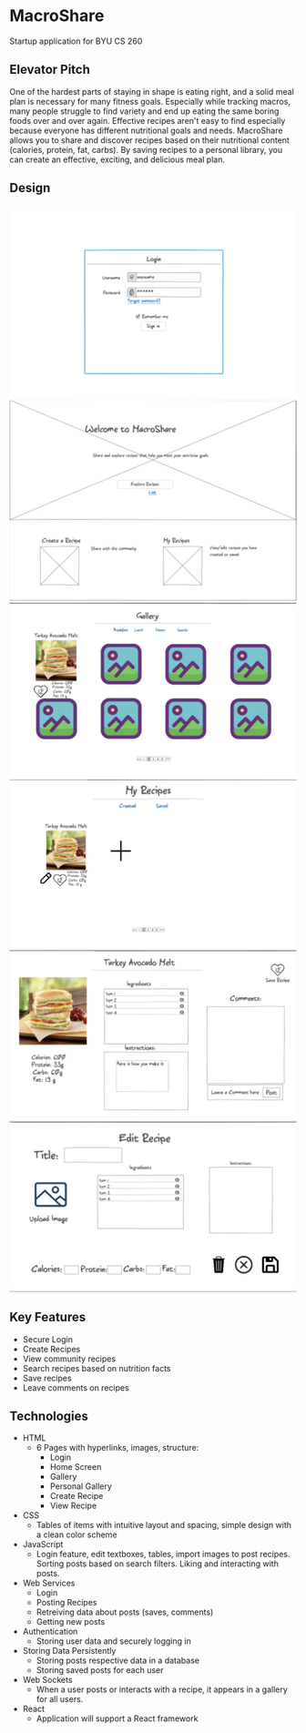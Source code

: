 # MacroShare
Startup application for BYU CS 260
## Elevator Pitch
One of the hardest parts of staying in shape is eating right, and a solid meal plan is necessary for many fitness goals. Especially while tracking macros, many people struggle to find variety and end up eating the same boring foods over and over again. Effective recipes aren't easy to find especially because everyone has different nutritional goals and needs. MacroShare allows you to share and discover recipes based on their nutritional content (calories, protein, fat, carbs). By saving recipes to a personal library, you can create an effective, exciting, and delicious meal plan. 
## Design
![login](/images/login.png)
![home](/images/home.png)
![gallery](/images/gallery.png)
![myGallery](/images/myGallery.png)
![viewRecipe](/images/viewRecipe.png)
![editRecipe](/images/editRecipe.png)
## Key Features
  + Secure Login
  + Create Recipes
  + View community recipes
  + Search recipes based on nutrition facts
  + Save recipes
  + Leave comments on recipes
## Technologies 
  + HTML
    + 6 Pages with hyperlinks, images, structure:
        + Login
        + Home Screen
        + Gallery
        + Personal Gallery
        + Create Recipe
        + View Recipe
  + CSS
      + Tables of items with intuitive layout and spacing, simple design with a clean color scheme
  + JavaScript
      + Login feature, edit textboxes, tables, import images to post recipes. Sorting posts based on search filters. Liking and interacting with posts.
  + Web Services
      + Login
      + Posting Recipes
      + Retreiving data about posts (saves, comments)
      + Getting new posts
  + Authentication
    + Storing user data and securely logging in
  + Storing Data Persistently
    + Storing posts respective data in a database
    + Storing saved posts for each user
  + Web Sockets
      + When a user posts or interacts with a recipe, it appears in a gallery for all users. 
  + React
      + Application will support a React framework
  
  
